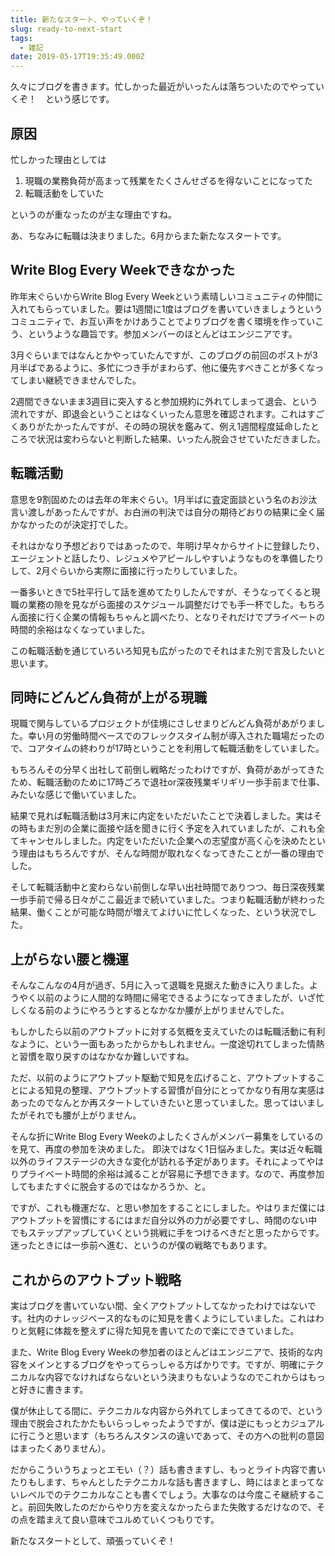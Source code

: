 ```yaml
---
title: 新たなスタート、やっていくぞ！
slug: ready-to-next-start
tags:
  - 雑記
date: 2019-05-17T19:35:49.000Z
---
```


久々にブログを書きます。忙しかった最近がいったんは落ちついたのでやっていくぞ！　という感じです。

## 原因
忙しかった理由としては

1. 現職の業務負荷が高まって残業をたくさんせざるを得ないことになってた
2. 転職活動をしていた

というのが重なったのが主な理由ですね。

あ、ちなみに転職は決まりました。6月からまた新たなスタートです。

## Write Blog Every Weekできなかった
昨年末ぐらいからWrite Blog Every Weekという素晴しいコミュニティの仲間に入れてもらっていました。要は1週間に1度はブログを書いていきましょうというコミュニティで、お互い声をかけあうことでよりブログを書く環境を作っていこう、というような趣旨です。参加メンバーのほとんどはエンジニアです。

3月ぐらいまではなんとかやっていたんですが、このブログの前回のポストが3月半ばであるように、多忙につき手がまわらず、他に優先すべきことが多くなってしまい継続できませんでした。

2週間できないまま3週目に突入すると参加規約に外れてしまって退会、という流れですが、即退会ということはなくいったん意思を確認されます。これはすごくありがたかったんですが、その時の現状を鑑みて、例え1週間程度延命したところで状況は変わらないと判断した結果、いったん脱会させていただきました。

## 転職活動
意思を9割固めたのは去年の年末ぐらい。1月半ばに査定面談という名のお沙汰言い渡しがあったんですが、お白洲の判決では自分の期待どおりの結果に全く届かなかったのが決定打でした。

それはかなり予想どおりではあったので、年明け早々からサイトに登録したり、エージェントと話したり、レジュメやアピールしやすいようなものを準備したりして、2月ぐらいから実際に面接に行ったりしていました。

一番多いときで5社平行して話を進めてたりしたんですが、そうなってくると現職の業務の隙を見ながら面接のスケジュール調整だけでも手一杯でした。もちろん面接に行く企業の情報もちゃんと調べたり、となりそれだけでプライベートの時間的余裕はなくなっていました。

この転職活動を通じていろいろ知見も広がったのでそれはまた別で言及したいと思います。

## 同時にどんどん負荷が上がる現職
現職で関与しているプロジェクトが佳境にさしせまりどんどん負荷があがりました。幸い月の労働時間ベースでのフレックスタイム制が導入された職場だったので、コアタイムの終わりが17時ということを利用して転職活動をしていました。

もちろんその分早く出社して前倒し戦略だったわけですが、負荷があがってきたため、転職活動のために17時ごろで退社or深夜残業ギリギリ一歩手前まで仕事、みたいな感じで働いていました。

結果で見れば転職活動は3月末に内定をいただいたことで決着しました。実はその時もまだ別の企業に面接や話を聞きに行く予定を入れていましたが、これも全てキャンセルしました。内定をいただいた企業への志望度が高く心を決めたという理由はもちろんですが、そんな時間が取れなくなってきたことが一番の理由でした。

そして転職活動中と変わらない前倒しな早い出社時間でありつつ、毎日深夜残業一歩手前で帰る日々がここ最近まで続いていました。つまり転職活動が終わった結果、働くことが可能な時間が増えてよけいに忙しくなった、という状況でした。

## 上がらない腰と機運
そんなこんなの4月が過ぎ、5月に入って退職を見据えた動きに入りました。ようやく以前のように人間的な時間に帰宅できるようになってきましたが、いざ忙しくなる前のようにやろうとするとなかなか腰が上がりませんでした。

もしかしたら以前のアウトプットに対する気概を支えていたのは転職活動に有利なように、という一面もあったからかもしれません。一度途切れてしまった情熱と習慣を取り戻すのはなかなか難しいですね。

ただ、以前のようにアウトプット駆動で知見を広げること、アウトプットすることによる知見の整理、アウトプットする習慣が自分にとってかなり有用な実感はあったのでなんとか再スタートしていきたいと思っていました。思ってはいましたがそれでも腰が上がりません。

そんな折にWrite Blog Every Weekのよしたくさんがメンバー募集をしているのを見て、再度の参加を決めました。
即決ではなく1日悩みました。実は近々転職以外のライフステージの大きな変化が訪れる予定があります。それによってやはりプライベート時間的余裕は減ることが容易に予想できます。なので、再度参加してもまたすぐに脱会するのではなかろうか、と。

ですが、これも機運だな、と思い参加をすることにしました。やはりまだ僕にはアウトプットを習慣にするにはまだ自分以外の力が必要ですし、時間のない中でもステップアップしていくという挑戦に手をつけるべきだと思ったからです。迷ったときには一歩前へ進む、というのが僕の戦略でもあります。

## これからのアウトプット戦略
実はブログを書いていない間、全くアウトプットしてなかったわけではないです。社内のナレッジベース的なものに知見を書くようにしていました。これはわりと気軽に体裁を整えずに得た知見を書いてたので楽にできていました。

また、Write Blog Every Weekの参加者のほとんどはエンジニアで、技術的な内容をメインとするブログをやってらっしゃる方ばかりです。ですが、明確にテクニカルな内容でなければならないという決まりもないようなのでこれからはもっと好きに書きます。

僕が休止してる間に、テクニカルな内容から外れてしまってきてるので、という理由で脱会されたかたもいらっしゃったようですが、僕は逆にもっとカジュアルに行こうと思います（もちろんスタンスの違いであって、その方への批判の意図はまったくありません）。

だからこういうちょっとエモい（？）話も書きますし、もっとライト内容で書いたりもします、ちゃんとしたテクニカルな話も書きますし、時にはまとまってないレベルでのテクニカルなことも書くでしょう。大事なのは今度こそ継続すること。前回失敗したのだからやり方を変えなかったらまた失敗するだけなので、その点を踏まえて良い意味でユルめていくつもりです。

新たなスタートとして、頑張っていくぞ！
